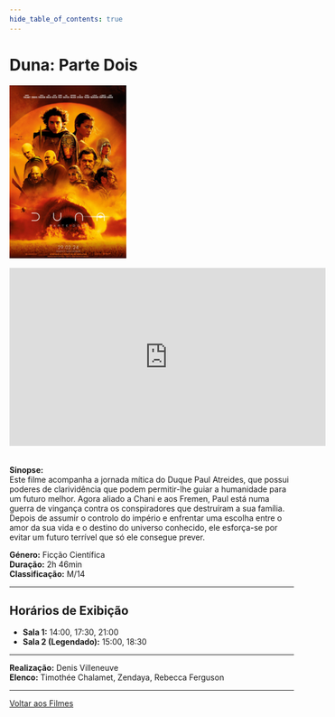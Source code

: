 ```yaml
---
hide_table_of_contents: true
---
```


# Duna: Parte Dois

![Duna: Parte Dois](/img/duna_parte_dois_small.png) &nbsp;&nbsp;&nbsp;&nbsp;&nbsp;&nbsp;&nbsp;&nbsp;&nbsp;&nbsp;&nbsp;&nbsp;&nbsp;&nbsp;&nbsp;&nbsp;&nbsp;&nbsp;&nbsp;&nbsp;&nbsp;&nbsp;&nbsp;&nbsp;&nbsp;&nbsp;&nbsp;&nbsp;&nbsp;&nbsp;&nbsp;&nbsp;&nbsp;&nbsp;&nbsp;&nbsp;&nbsp;&nbsp;&nbsp;&nbsp;&nbsp;&nbsp;&nbsp;&nbsp;&nbsp;&nbsp;&nbsp;&nbsp;&nbsp;&nbsp;&nbsp;&nbsp;&nbsp;&nbsp;&nbsp;&nbsp;&nbsp;&nbsp;&nbsp;&nbsp;
<iframe width="560" height="315" src="https://www.youtube.com/embed/ncwsW3qxQlo?si=Kl3qvybjZW8Gcn_v" title="YouTube video player" frameborder="0" allow="accelerometer; autoplay; clipboard-write; encrypted-media; gyroscope; picture-in-picture; web-share; fullscreen" referrerpolicy="strict-origin-when-cross-origin" allowfullscreen></iframe>&nbsp;

**Sinopse:**  
Este filme acompanha a jornada mítica do Duque Paul Atreides, que possui poderes de clarividência que podem permitir-lhe guiar a humanidade para um futuro melhor. Agora aliado a Chani e aos Fremen, Paul está numa guerra de vingança contra os conspiradores que destruíram a sua família. Depois de assumir o controlo do império e enfrentar uma escolha entre o amor da sua vida e o destino do universo conhecido, ele esforça-se por evitar um futuro terrível que só ele consegue prever.

**Género:** Ficção Científica  
**Duração:** 2h 46min  
**Classificação:** M/14

---

## Horários de Exibição

- **Sala 1:** 14:00, 17:30, 21:00
- **Sala 2 (Legendado):** 15:00, 18:30

---

**Realização:** Denis Villeneuve  
**Elenco:** Timothée Chalamet, Zendaya, Rebecca Ferguson

---

[Voltar aos Filmes](/filmes)